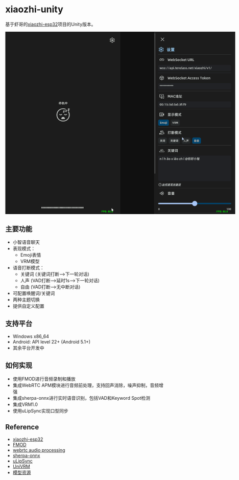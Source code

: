 # xiaozhi-unity

基于虾哥的[xiaozhi-esp32](https://github.com/78/xiaozhi-esp32)项目的Unity版本。

<div style="display: flex; justify-content: space-between;">
  <img src="Docs/Emoji.gif" width="360" />
  <img src="Docs/VRM.gif" width="360" />
</div>

## 主要功能

- 小智语音聊天
- 表现模式：
  - Emoji表情
  - VRM模型
- 语音打断模式：
  - 关键词 (关键词打断-->下一轮对话)
  - 人声 (VAD打断-->延时1s-->下一轮对话)
  - 自由 (VAD打断-->无中断对话)
- 可配置唤醒词/关键词
- 两种主题切换
- 提供自定义配置

## 支持平台

- Windows x86_64
- Android: API level 22+ (Android 5.1+)
- 其余平台开发中

## 如何实现

- 使用FMOD进行音频录制和播放
- 集成WebRTC APM模块进行音频前处理，支持回声消除，噪声抑制，音频增强
- 集成sherpa-onnx进行实时语音识别，包括VAD和Keyword Spot检测
- 集成VRM1.0
- 使用uLipSync实现口型同步

## Reference

- [xiaozhi-esp32](https://github.com/78/xiaozhi-esp32)
- [FMOD](https://github.com/fmod/fmod-for-unity)
- [webrtc audio processing](https://gitlab.freedesktop.org/pulseaudio/webrtc-audio-processing)
- [sherpa-onnx](https://github.com/k2-fsa/sherpa-onnx)
- [uLipSync](https://github.com/hecomi/uLipSync)
- [UniVRM](https://github.com/vrm-c/UniVRM)
- [模型资源](https://hub.vroid.com/en/characters/1245908975744054638/models/2140572620978697176)